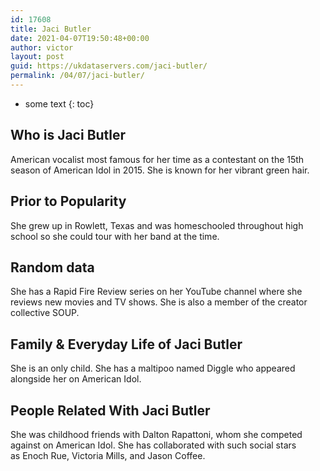 ```yaml
---
id: 17608
title: Jaci Butler
date: 2021-04-07T19:50:48+00:00
author: victor
layout: post
guid: https://ukdataservers.com/jaci-butler/
permalink: /04/07/jaci-butler/
---
```


* some text
{: toc}


## Who is Jaci Butler



American vocalist most famous for her time as a contestant on the 15th season of American Idol in 2015. She is known for her vibrant green hair. 

                
                
                
## Prior to Popularity



She grew up in Rowlett, Texas and was homeschooled throughout high school so she could tour with her band at the time. 

                
                
                
## Random data



She has a Rapid Fire Review series on her YouTube channel where she reviews new movies and TV shows. She is also a member of the creator collective SOUP.

                
                
                
## Family & Everyday Life of Jaci Butler



She is an only child. She has a maltipoo named Diggle who appeared alongside her on American Idol. 

                
                
                
## People Related With Jaci Butler



She was childhood friends with Dalton Rapattoni, whom she competed against on American Idol. She has collaborated with such social stars as Enoch Rue, Victoria Mills, and Jason Coffee. 

                
              
            
          
          
          